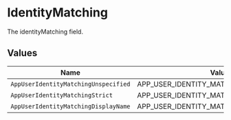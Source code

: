 # IdentityMatching

The identityMatching field.


## Values

| Name                                    | Value                                   |
| --------------------------------------- | --------------------------------------- |
| `AppUserIdentityMatchingUnspecified`    | APP_USER_IDENTITY_MATCHING_UNSPECIFIED  |
| `AppUserIdentityMatchingStrict`         | APP_USER_IDENTITY_MATCHING_STRICT       |
| `AppUserIdentityMatchingDisplayName`    | APP_USER_IDENTITY_MATCHING_DISPLAY_NAME |